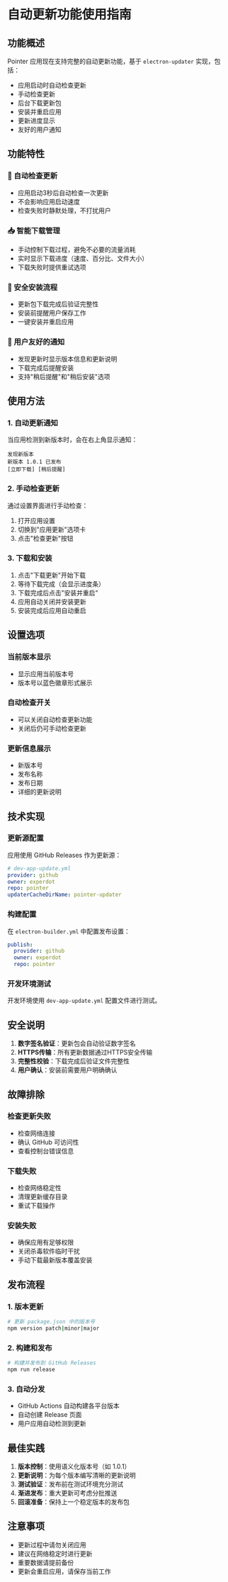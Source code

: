 # 自动更新功能使用指南

## 功能概述

Pointer 应用现在支持完整的自动更新功能，基于 `electron-updater` 实现，包括：

- 应用启动时自动检查更新
- 手动检查更新
- 后台下载更新包
- 安装并重启应用
- 更新进度显示
- 友好的用户通知

## 功能特性

### 🚀 自动检查更新

- 应用启动3秒后自动检查一次更新
- 不会影响应用启动速度
- 检查失败时静默处理，不打扰用户

### 📥 智能下载管理

- 手动控制下载过程，避免不必要的流量消耗
- 实时显示下载进度（速度、百分比、文件大小）
- 下载失败时提供重试选项

### 🔄 安全安装流程

- 更新包下载完成后验证完整性
- 安装前提醒用户保存工作
- 一键安装并重启应用

### 🔔 用户友好的通知

- 发现更新时显示版本信息和更新说明
- 下载完成后提醒安装
- 支持"稍后提醒"和"稍后安装"选项

## 使用方法

### 1. 自动更新通知

当应用检测到新版本时，会在右上角显示通知：

```
发现新版本
新版本 1.0.1 已发布
[立即下载] [稍后提醒]
```

### 2. 手动检查更新

通过设置界面进行手动检查：

1. 打开应用设置
2. 切换到"应用更新"选项卡
3. 点击"检查更新"按钮

### 3. 下载和安装

1. 点击"下载更新"开始下载
2. 等待下载完成（会显示进度条）
3. 下载完成后点击"安装并重启"
4. 应用自动关闭并安装更新
5. 安装完成后应用自动重启

## 设置选项

### 当前版本显示

- 显示应用当前版本号
- 版本号以蓝色徽章形式展示

### 自动检查开关

- 可以关闭自动检查更新功能
- 关闭后仍可手动检查更新

### 更新信息展示

- 新版本号
- 发布名称
- 发布日期
- 详细的更新说明

## 技术实现

### 更新源配置

应用使用 GitHub Releases 作为更新源：

```yaml
# dev-app-update.yml
provider: github
owner: experdot
repo: pointer
updaterCacheDirName: pointer-updater
```

### 构建配置

在 `electron-builder.yml` 中配置发布设置：

```yaml
publish:
  provider: github
  owner: experdot
  repo: pointer
```

### 开发环境测试

开发环境使用 `dev-app-update.yml` 配置文件进行测试。

## 安全说明

1. **数字签名验证**：更新包会自动验证数字签名
2. **HTTPS传输**：所有更新数据通过HTTPS安全传输
3. **完整性校验**：下载完成后验证文件完整性
4. **用户确认**：安装前需要用户明确确认

## 故障排除

### 检查更新失败

- 检查网络连接
- 确认 GitHub 可访问性
- 查看控制台错误信息

### 下载失败

- 检查网络稳定性
- 清理更新缓存目录
- 重试下载操作

### 安装失败

- 确保应用有足够权限
- 关闭杀毒软件临时干扰
- 手动下载最新版本覆盖安装

## 发布流程

### 1. 版本更新

```bash
# 更新 package.json 中的版本号
npm version patch|minor|major
```

### 2. 构建和发布

```bash
# 构建并发布到 GitHub Releases
npm run release
```

### 3. 自动分发

- GitHub Actions 自动构建各平台版本
- 自动创建 Release 页面
- 用户应用自动检测到更新

## 最佳实践

1. **版本控制**：使用语义化版本号（如 1.0.1）
2. **更新说明**：为每个版本编写清晰的更新说明
3. **测试验证**：发布前在测试环境充分测试
4. **渐进发布**：重大更新可考虑分批推送
5. **回滚准备**：保持上一个稳定版本的发布包

## 注意事项

- 更新过程中请勿关闭应用
- 建议在网络稳定时进行更新
- 重要数据请提前备份
- 更新会重启应用，请保存当前工作
